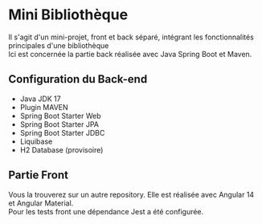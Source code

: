 # Mini Bibliothèque

Il s'agit d'un mini-projet, front et back séparé, intégrant les fonctionnalités principales d'une bibliothèque  
Ici est concernée la partie back réalisée avec Java Spring Boot et Maven.

## Configuration du Back-end

- Java JDK 17
- Plugin MAVEN
- Spring Boot Starter Web
- Spring Boot Starter JPA
- Spring Boot Starter JDBC
- Liquibase
- H2 Database (provisoire)


## Partie Front

Vous la trouverez sur un autre repository. Elle est réalisée avec Angular 14 et Angular Material.  
Pour les tests front une dépendance Jest a été configurée.

